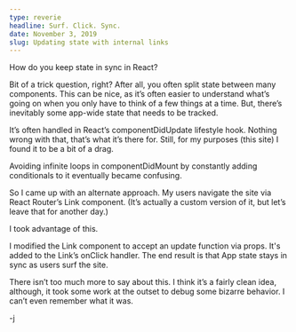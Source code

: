 ```yaml
---
type: reverie
headline: Surf. Click. Sync.
date: November 3, 2019
slug: Updating state with internal links
---
```


How do you keep state in sync in React?

Bit of a trick question, right? After all, you often split state between many components. This can be nice, as it’s often easier to understand what’s going on when you only have to think of a few things at a time. But, there’s inevitably some app-wide state that needs to be tracked.

It’s often handled in React’s componentDidUpdate lifestyle hook. Nothing wrong with that, that’s what it’s there for. Still, for my purposes (this site) I found it to be a bit of a drag. 

Avoiding infinite loops in componentDidMount by constantly adding conditionals to it eventually became confusing.

So I came up with an alternate approach. My users navigate the site via React Router’s Link component. (It’s actually a custom version of it, but let’s leave that for another day.)

I took advantage of this. 

I modified the Link component to accept an update function via props. It's added to the Link’s onClick handler. The end result is that App state stays in sync as users surf the site. 

There isn’t too much more to say about this. I think it’s a fairly clean idea, although, it took some work at the outset to debug some bizarre behavior. I can’t even remember what it was. 

-j